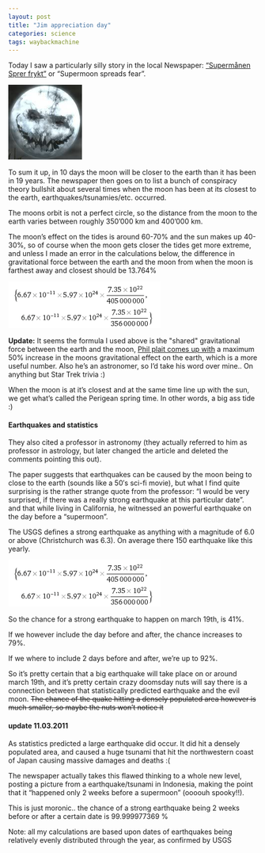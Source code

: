 ```yaml
---
layout: post
title: "Jim appreciation day"
categories: science
tags: waybackmachine
---
```


Today I saw a particularly silly story in the local Newspaper: [“Supermånen Sprer frykt”](https://www.adressa.no/nyheter/innenriks/article1601206.ece) or “Supermoon spreads fear”.

![evil moon](/images/2011-evilmoon.jpg)

To sum it up, in 10 days the moon will be closer to the earth than it has been in 19 years.
The newspaper then goes on to list a bunch of conspiracy theory bullshit about several times when the moon has been at its closest to the earth, earthquakes/tsunamies/etc. occurred.

The moons orbit is not a perfect circle, so the distance from the moon to the earth varies between roughly 350’000 km and 400’000 km.

The moon’s effect on the tides is around 60-70% and the sun makes up 40-30%, so of course when the moon gets closer the tides get more extreme, and unless I made an error in the calculations below, the difference in gravitational force between the earth and the moon from when the moon is farthest away and closest should be 13.764%


![moon gravity change](/images/2011-moon-gravity.gif)

**Update:** It seems the formula I used above is the "shared" gravitational force between the earth and the moon, [Phil plait comes up with](http://blogs.discovermagazine.com/badastronomy/2011/03/11/no-the-supermoon-didnt-cause-the-japanese-earthquake/) a maximum 50% increase in the moons gravitational effect on the earth, which is a more useful number. Also he’s an astronomer, so I’d take his word over mine.. On anything but Star Trek trivia :)

When the moon is at it’s closest and at the same time line up with the sun, we get what’s called the Perigean spring time. In other words, a big ass tide :)

#### Earthquakes and statistics

They also cited a professor in astronomy (they actually referred to him as professor in astrology, but later changed the article and deleted the comments pointing this out).

The paper suggests that earthquakes can be caused by the moon being to close to the earth (sounds like a 50′s sci-fi movie), but what I find quite surprising is the rather strange quote from the professor:
“I would be very surprised, if there was a really strong earthquake at this particular date”. and that while living in California, he witnessed an powerful earthquake on the day before a “supermoon”.

The USGS defines a strong earthquake as anything with a magnitude of 6.0 or above (Christchurch was 6.3). On average there 150 earthquake like this yearly.

![moon gravity change](/images/2011-moon-gravity.gif)

So the chance for a strong earthquake to happen on march 19th, is 41%.

If we however include the day before and after, the chance increases to 79%.

If we where to include 2 days before and after, we’re up to 92%.

So it’s pretty certain that a big earthquake will take place on or around march 19th, and it’s pretty certain crazy doomsday nuts will say there is a connection between that statistically predicted earthquake and the evil moon. ~~The chance of the quake hitting a densely populated area however is much smaller, so maybe the nuts won’t notice it~~

#### update 11.03.2011
As statistics predicted a large earthquake did occur. It did hit a densely populated area, and caused a huge tsunami that hit the northwestern coast of Japan causing massive damages and deaths :(

The newspaper actually takes this flawed thinking to a whole new level, posting a picture from a earthquake/tsunami in Indonesia, making the point that it “happened only 2 weeks before a supermoon” (oooouh spooky!!).

This is just moronic.. the chance of a strong earthquake being 2 weeks before or after a certain date is 99.999977369 %

Note: all my calculations are based upon dates of earthquakes being relatively evenly distributed through the year, as confirmed by USGS
